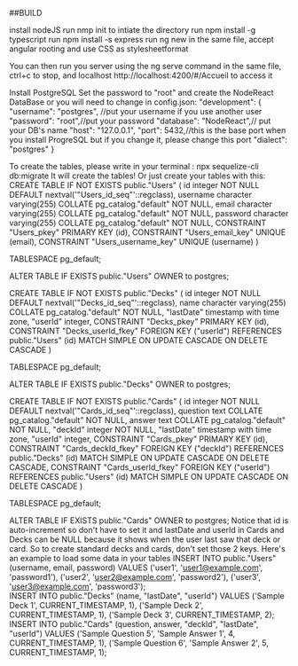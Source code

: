 ##BUILD

install nodeJS
run nmp init to intiate the directory
run npm install -g typescript
run npm install -s express
run ng new in the same file, accept angular rooting and use CSS as stylesheetformat




You can then run you server using the ng serve command in the same file, ctrl+c to stop, and localhost http://localhost:4200/#/Accueil to access it

Install PostgreSQL
Set the password to "root" and create the NodeReact DataBase or you will need to change in config.json:
"development": {
    "username": "postgres", //put your username if you use another user
    "password": "root",//put your password
    "database": "NodeReact",// put your DB's name
    "host": "127.0.0.1",
    "port": 5432,//this is the base port when you install ProgreSQL but if you change it, please change this port
    "dialect": "postgres"
  }

To create the tables, please write in your terminal :
npx sequelize-cli db:migrate
It will create the tables!
Or just create your tables with this:
CREATE TABLE IF NOT EXISTS public."Users"
(
    id integer NOT NULL DEFAULT nextval('"Users_id_seq"'::regclass),
    username character varying(255) COLLATE pg_catalog."default" NOT NULL,
    email character varying(255) COLLATE pg_catalog."default" NOT NULL,
    password character varying(255) COLLATE pg_catalog."default" NOT NULL,
    CONSTRAINT "Users_pkey" PRIMARY KEY (id),
    CONSTRAINT "Users_email_key" UNIQUE (email),
    CONSTRAINT "Users_username_key" UNIQUE (username)
)

TABLESPACE pg_default;

ALTER TABLE IF EXISTS public."Users"
    OWNER to postgres;

CREATE TABLE IF NOT EXISTS public."Decks"
(
    id integer NOT NULL DEFAULT nextval('"Decks_id_seq"'::regclass),
    name character varying(255) COLLATE pg_catalog."default" NOT NULL,
    "lastDate" timestamp with time zone,
    "userId" integer,
    CONSTRAINT "Decks_pkey" PRIMARY KEY (id),
    CONSTRAINT "Decks_userId_fkey" FOREIGN KEY ("userId")
        REFERENCES public."Users" (id) MATCH SIMPLE
        ON UPDATE CASCADE
        ON DELETE CASCADE
)

TABLESPACE pg_default;

ALTER TABLE IF EXISTS public."Decks"
    OWNER to postgres;

CREATE TABLE IF NOT EXISTS public."Cards"
(
    id integer NOT NULL DEFAULT nextval('"Cards_id_seq"'::regclass),
    question text COLLATE pg_catalog."default" NOT NULL,
    answer text COLLATE pg_catalog."default" NOT NULL,
    "deckId" integer NOT NULL,
    "lastDate" timestamp with time zone,
    "userId" integer,
    CONSTRAINT "Cards_pkey" PRIMARY KEY (id),
    CONSTRAINT "Cards_deckId_fkey" FOREIGN KEY ("deckId")
        REFERENCES public."Decks" (id) MATCH SIMPLE
        ON UPDATE CASCADE
        ON DELETE CASCADE,
    CONSTRAINT "Cards_userId_fkey" FOREIGN KEY ("userId")
        REFERENCES public."Users" (id) MATCH SIMPLE
        ON UPDATE CASCADE
        ON DELETE CASCADE
)

TABLESPACE pg_default;

ALTER TABLE IF EXISTS public."Cards"
    OWNER to postgres;
Notice that id is auto-increment so don't have to set it and lastDate and userId in Cards and Decks can be NULL because it shows when the user last saw that deck or card.
So to create standard decks and cards, don't set those 2 keys.
Here's an example to load some data in your tables 
INSERT INTO public."Users" (username, email, password)
VALUES 
  ('user1', 'user1@example.com', 'password1'),
  ('user2', 'user2@example.com', 'password2'),
  ('user3', 'user3@example.com', 'password3');  
INSERT INTO public."Decks" (name, "lastDate", "userId")
VALUES 
  ('Sample Deck 1', CURRENT_TIMESTAMP, 1),
  ('Sample Deck 2', CURRENT_TIMESTAMP, 1),
  ('Sample Deck 3', CURRENT_TIMESTAMP, 2); 
INSERT INTO public."Cards" (question, answer, "deckId", "lastDate", "userId")
VALUES 
  ('Sample Question 5', 'Sample Answer 1', 4, CURRENT_TIMESTAMP, 1),
  ('Sample Question 6', 'Sample Answer 2', 5, CURRENT_TIMESTAMP, 1);
